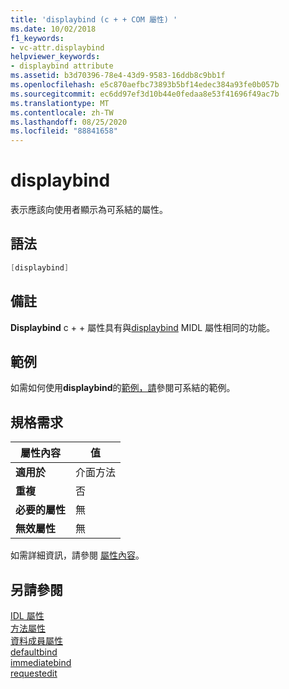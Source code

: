```yaml
---
title: 'displaybind (c + + COM 屬性) '
ms.date: 10/02/2018
f1_keywords:
- vc-attr.displaybind
helpviewer_keywords:
- displaybind attribute
ms.assetid: b3d70396-78e4-43d9-9583-16ddb8c9bb1f
ms.openlocfilehash: e5c870aefbc73893b5bf14edec384a93fe0b057b
ms.sourcegitcommit: ec6dd97ef3d10b44e0fedaa8e53f41696f49ac7b
ms.translationtype: MT
ms.contentlocale: zh-TW
ms.lasthandoff: 08/25/2020
ms.locfileid: "88841658"
---
```

# <a name="displaybind"></a>displaybind

表示應該向使用者顯示為可系結的屬性。

## <a name="syntax"></a>語法

```cpp
[displaybind]
```

## <a name="remarks"></a>備註

**Displaybind** c + + 屬性具有與[displaybind](/windows/win32/Midl/displaybind) MIDL 屬性相同的功能。

## <a name="example"></a>範例

如需如何使用**displaybind**的[範例，請](bindable.md)參閱可系結的範例。

## <a name="requirements"></a>規格需求

| 屬性內容 | 值 |
|-|-|
|**適用於**|介面方法|
|**重複**|否|
|**必要的屬性**|無|
|**無效屬性**|無|

如需詳細資訊，請參閱 [屬性內容](cpp-attributes-com-net.md#contexts)。

## <a name="see-also"></a>另請參閱

[IDL 屬性](idl-attributes.md)<br/>
[方法屬性](method-attributes.md)<br/>
[資料成員屬性](data-member-attributes.md)<br/>
[defaultbind](defaultbind.md)<br/>
[immediatebind](immediatebind.md)<br/>
[requestedit](requestedit.md)
